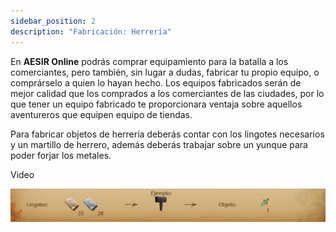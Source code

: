 ```yaml
---
sidebar_position: 2
description: "Fabricación: Herrería"
---
```


En **AESIR Online** podrás comprar equipamiento para la batalla a los comerciantes, pero también, sin lugar a dudas, fabricar tu propio equipo, o comprárselo a quien lo hayan hecho. Los equipos fabricados serán de mejor calidad que los comprados a los comerciantes de las ciudades, por lo que tener un equipo fabricado te proporcionara ventaja sobre aquellos aventureros que equipen equipo de tiendas.

Para fabricar objetos de herrería deberás contar con los lingotes necesarios y un martillo de herrero, además deberás trabajar sobre un yunque para poder forjar los metales.

Video

![Ejemplo Herrería](/manufacturing/smithy.png)

